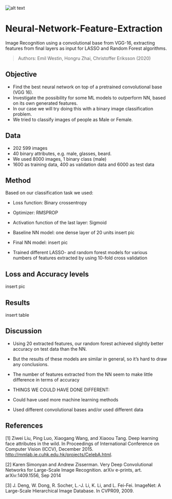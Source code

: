 ![alt text](all_pics/intro.png "Picture source: Liu et. al. 2015: http://mmlab.ie.cuhk.edu.hk/projects/CelebA.html ")

# Neural-Network-Feature-Extraction
Image Recognition using a convolutional base from VGG-16, extracting features from final layers as input for LASSO and Random Forest algorithms. 

> Authors: Emil Westin, Hongru Zhai, Christoffer Eriksson (2020)


## Objective 

- Find the best neural network on top of a pretrained convolutional base (VGG 16).
- Investigate the possibility for some ML models to outperform NN, based on its own generated features.
- In our case we will try doing this with a binary image classification problem.
- We tried to classify images of people as Male or Female.

## Data

- 202 599 images
- 40 binary attributes, e.g. male, glasses, beard.
- We used 8000 images, 1 binary class (male)
- 1600 as training data, 400 as validation data and 6000 as test data

## Method

Based on our classification task we used:
- Loss function: Binary crossentropy
- Optimizer: RMSPROP
- Activation function of the last layer: Sigmoid



- Baseline NN model: one dense layer of 20 units
insert pic

- Final NN model:
insert pic


-  Trained different LASSO- and random forest models for
various numbers of features extracted by using 10-fold
cross validation


## Loss and Accuracy levels

insert pic


## Results

insert table


## Discussion

- Using 20 extracted features, our random forest achieved slightly better accuracy on test data than the NN.
- But the results of these models are similar in general, so it’s hard to draw any conclusions.
- The number of features extracted from the NN seem to make little difference in terms of accuracy

- THINGS WE COULD HAVE DONE DIFFERENT:
- Could have used more machine learning methods
- Used different convolutional bases and/or used different data


## References
<a id="1">[1]</a> 
Ziwei Liu, Ping Luo, Xiaogang Wang, and Xiaoou Tang. Deep learning face attributes in the
wild. In Proceedings of International Conference on Computer Vision (ICCV), December 2015.
http://mmlab.ie.cuhk.edu.hk/projects/CelebA.html.

<a id="2">[2]</a> 
Karen Simonyan and Andrew Zisserman. Very Deep Convolutional Networks for Large-Scale
Image Recognition. arXiv e-prints, art. arXiv:1409.1556, Sep 2014

<a id="3">[3]</a> 
J. Deng, W. Dong, R. Socher, L.-J. Li, K. Li, and L. Fei-Fei. ImageNet: A Large-Scale Hierarchical
Image Database. In CVPR09, 2009.
